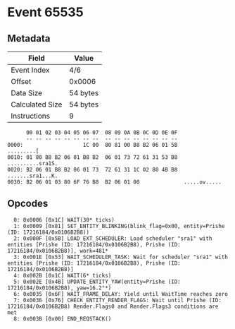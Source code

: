 # Event 65535

## Metadata

| Field           | Value    |
|-----------------|----------|
| Event Index     | 4/6      |
| Offset          | 0x0006   |
| Data Size       | 54 bytes |
| Calculated Size | 54 bytes |
| Instructions    | 9        |

```
      00 01 02 03 04 05 06 07  08 09 0A 0B 0C 0D 0E 0F
      -- -- -- -- -- -- -- --  -- -- -- -- -- -- -- --
0000:                   1C 00  80 81 00 B8 B2 06 01 5B        .........[
0010: 01 80 B8 B2 06 01 B8 B2  06 01 73 72 61 31 53 B8  ..........sra1S.
0020: B2 06 01 B8 B2 06 01 73  72 61 31 1C 02 80 4B B8  .......sra1...K.
0030: B2 06 01 03 80 6F 76 B8  B2 06 01 00              .....ov.....    
```

## Opcodes

```
  0: 0x0006 [0x1C] WAIT(30* ticks)
  1: 0x0009 [0x81] SET_ENTITY_BLINKING(blink_flag=0x00, entity=Prishe (ID: 17216184/0x0106B2B8))
  2: 0x000F [0x5B] LOAD_EXT_SCHEDULER: Load scheduler "sra1" with entities [Prishe (ID: 17216184/0x0106B2B8), Prishe (ID: 17216184/0x0106B2B8)], work=481*
  3: 0x001E [0x53] WAIT_SCHEDULER_TASK: Wait for scheduler "sra1" with entities [Prishe (ID: 17216184/0x0106B2B8), Prishe (ID: 17216184/0x0106B2B8)]
  4: 0x002B [0x1C] WAIT(6* ticks)
  5: 0x002E [0x4B] UPDATE_ENTITY_YAW(entity=Prishe (ID: 17216184/0x0106B2B8), yaw=16.2°*)
  6: 0x0035 [0x6F] WAIT_FRAME_DELAY: Yield until WaitTime reaches zero
  7: 0x0036 [0x76] CHECK_ENTITY_RENDER_FLAGS: Wait until Prishe (ID: 17216184/0x0106B2B8) Render.Flags0 and Render.Flags3 conditions are met
  8: 0x003B [0x00] END_REQSTACK()
```
